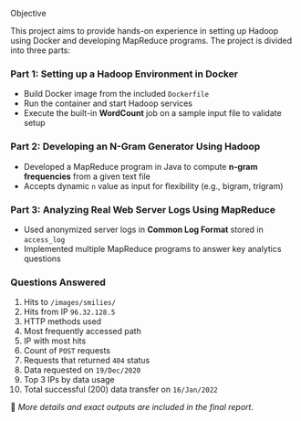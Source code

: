 Objective

This project aims to provide hands-on experience in setting up Hadoop using Docker and developing MapReduce programs. The project is divided into three parts:

### Part 1: Setting up a Hadoop Environment in Docker

-  Build Docker image from the included `Dockerfile`
-  Run the container and start Hadoop services
-  Execute the built-in **WordCount** job on a sample input file to validate setup

### Part 2: Developing an N-Gram Generator Using Hadoop

-  Developed a MapReduce program in Java to compute **n-gram frequencies** from a given text file
-  Accepts dynamic `n` value as input for flexibility (e.g., bigram, trigram)

### Part 3: Analyzing Real Web Server Logs Using MapReduce

-  Used anonymized server logs in **Common Log Format** stored in `access_log`
-  Implemented multiple MapReduce programs to answer key analytics questions

### Questions Answered

1.  Hits to `/images/smilies/`
2.  Hits from IP `96.32.128.5`
3.  HTTP methods used
4.  Most frequently accessed path
5.  IP with most hits
6.  Count of `POST` requests
7.  Requests that returned `404` status
8.  Data requested on `19/Dec/2020`
9.  Top 3 IPs by data usage
10. Total successful (200) data transfer on `16/Jan/2022`

📄 *More details and exact outputs are included in the final report.*
